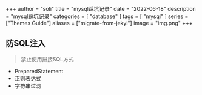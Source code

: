 +++
author = "soli"
title = "mysql踩坑记录"
date = "2022-06-18"
description = "mysql踩坑记录"
categories = [
"database"
]
tags = [
"mysql"
]
series = ["Themes Guide"]
aliases = ["migrate-from-jekyl"]
image = "img.png"
+++
<!--more-->
## 防SQL注入
> 禁止使用拼接SQL方式

- PreparedStatement
- 正则表达式
- 字符串过滤